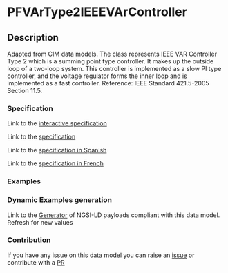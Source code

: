 # PFVArType2IEEEVArController

## Description 

Adapted from CIM data models. The class represents IEEE VAR Controller Type 2 which is a summing point type controller. It makes up the outside loop of a two-loop system. This controller is implemented as a slow PI type controller, and the voltage regulator forms the inner loop and is implemented as a fast controller.  Reference: IEEE Standard 421.5-2005 Section 11.5.
### Specification

Link to the [interactive specification](https://swagger.lab.fiware.org/?url=https://smart-data-models.github.io/dataModel.EnergyCIM/PFVArType2IEEEVArController/swagger.yaml)

Link to the [specification](https://smart-data-models.github.io/dataModel.EnergyCIM/PFVArType2IEEEVArController/doc/spec.md)

Link to the [specification in Spanish](https://smart-data-models.github.io/dataModel.EnergyCIM/PFVArType2IEEEVArController/doc/spec_ES.md)

Link to the [specification in French](https://smart-data-models.github.io/dataModel.EnergyCIM/PFVArType2IEEEVArController/doc/spec_FR.md)
### Examples
### Dynamic Examples generation

Link to the [Generator](https://smartdatamodels.org/extra/ngsi-ld_generator_v0.91.php?schemaUrl=https://raw.githubusercontent.com/smart-data-models/dataModel.EnergyCIM/master/PFVArType2IEEEVArController/schema.json&email=info@smartdatamodels.org) of NGSI-LD payloads compliant with this data model. Refresh for new values
### Contribution

 If you have any issue on this data model you can raise an [issue](https://github.com/smart-data-models/dataModel.EnergyCIM/issues)  or contribute with a [PR](https://github.com/smart-data-models/dataModel.EnergyCIM/pulls)